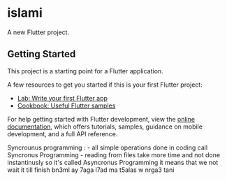 # islami

A new Flutter project.

## Getting Started

This project is a starting point for a Flutter application.

A few resources to get you started if this is your first Flutter project:

- [Lab: Write your first Flutter app](https://docs.flutter.dev/get-started/codelab)
- [Cookbook: Useful Flutter samples](https://docs.flutter.dev/cookbook)

For help getting started with Flutter development, view the
[online documentation](https://docs.flutter.dev/), which offers tutorials,
samples, guidance on mobile development, and a full API reference.

Syncrounus programming :
    - all simple operations done in coding call Syncronus Programming
    - reading from files take more time and not done instantinusly so it's called Asyncronus Programming it
    means that we not wait it till finish bn3ml ay 7aga l7ad ma t5alas w nrga3 tani
